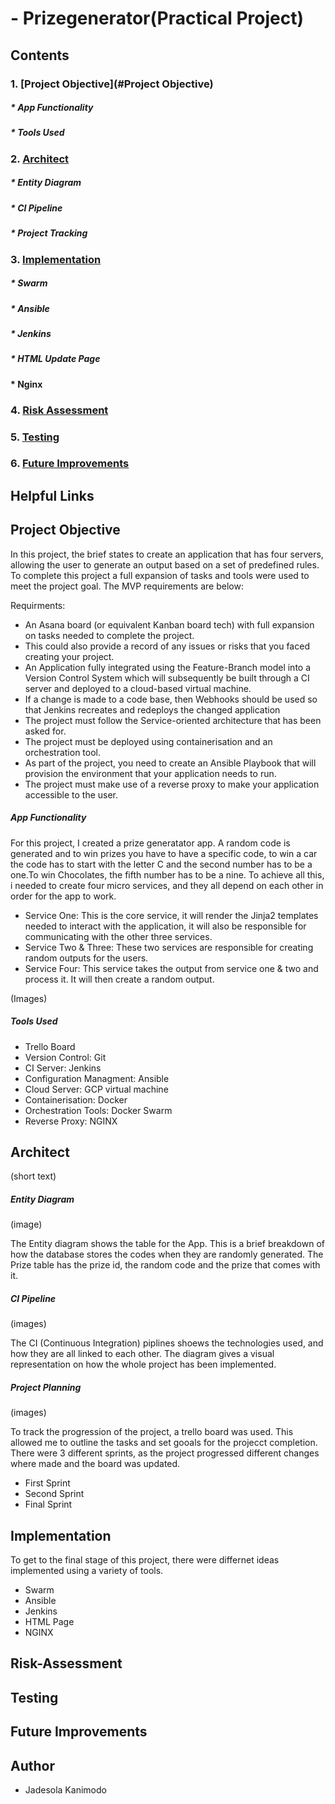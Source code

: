 # - Prizegenerator(Practical Project)

## Contents

### 1. [Project Objective](#Project Objective)
##### * App Functionality
##### * Tools Used
### 2. [Architect](#Architect)
#####  * Entity Diagram
##### * CI Pipeline
##### * Project Tracking
### 3. [Implementation](#Implementation)
##### * Swarm
##### * Ansible
##### * Jenkins
##### * HTML Update Page
#### * Nginx
### 4. [Risk Assessment](#Risk-Assessment)
### 5. [Testing](#Testing)
### 6. [Future Improvements](#Future-Improvements)



## Helpful Links



## Project Objective 
In this project, the brief states to create an application that has four servers, allowing the user to generate an output based on a set of predefined rules. To complete this project a full expansion of tasks and tools were used to meet the project goal. The MVP requirements are below:

Requirments:
- An Asana board (or equivalent Kanban board tech) with full expansion on tasks needed to complete the project.
- This could also provide a record of any issues or risks that you faced creating your project.
- An Application fully integrated using the Feature-Branch model into a Version Control System which will subsequently be built through a CI server and deployed to a cloud-based virtual machine.
- If a change is made to a code base, then Webhooks should be used so that Jenkins recreates and redeploys the changed application
- The project must follow the Service-oriented architecture that has been asked for.
- The project must be deployed using containerisation and an orchestration tool.
- As part of the project, you need to create an Ansible Playbook that will provision the environment that your application needs to run.
- The project must make use of a reverse proxy to make your application accessible to the user.


##### App Functionality 
For this project, I created a prize generatator app. A random code is generated and to win prizes you have to have a specific code, to win a car the code has to start with the letter C and the second number has to be a one.To win Chocolates, the fifth number has to be a nine. To achieve all this, i needed to create four micro services, and they all depend on each other in order for the app to work.
- Service One: This is the core service, it will render the Jinja2 templates needed to interact with the application, it will also be responsible for communicating with the other three services.
- Service Two & Three: These two services are responsible for creating random outputs for the users.
- Service Four: This service takes the output from service one & two and process it. It will then create a random output.

(Images)

##### Tools Used
- Trello Board
- Version Control: Git
- CI Server: Jenkins
- Configuration Managment: Ansible
- Cloud Server: GCP virtual machine
- Containerisation: Docker
- Orchestration Tools: Docker Swarm
- Reverse Proxy: NGINX


## Architect

(short text)

##### Entity Diagram

(image)

The Entity diagram shows the table for the App. This is a brief breakdown of how the database stores the codes when they are randomly generated. The Prize table has the prize id, the random code and the prize that comes with it.


##### CI Pipeline

(images)

The CI (Continuous Integration) piplines shoews the technologies used, and how they are all linked to each other. The diagram gives a visual representation on how the whole project has been implemented. 


##### Project Planning 

(images)

To track the progression of the project, a trello board was used. This allowed me to outline the tasks and set gooals for the projecct completion. There were 3 different sprints, as the project progressed different changes where made and the board was updated.

* First Sprint
* Second Sprint
* Final Sprint

## Implementation

To get to the final stage of this project, there were differnet ideas implemented using a variety of tools.

* Swarm
* Ansible
* Jenkins
* HTML Page
* NGINX

## Risk-Assessment
## Testing
## Future Improvements

## Author 
* Jadesola Kanimodo














